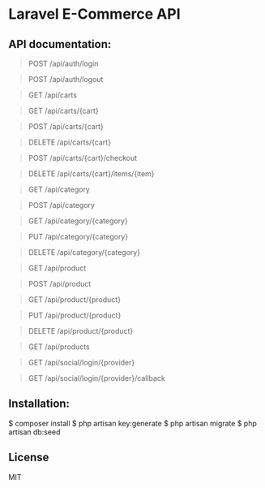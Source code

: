 # Laravel E-Commerce API

## API documentation:

> POST /api/auth/login

> POST /api/auth/logout

> GET /api/carts

> GET /api/carts/{cart}

> POST /api/carts/{cart}

> DELETE /api/carts/{cart}


> POST /api/carts/{cart}/checkout

> DELETE /api/carts/{cart}/items/{item}

> GET /api/category

> POST /api/category

> GET /api/category/{category}

> PUT /api/category/{category}

> DELETE /api/category/{category}

> GET /api/product

> POST /api/product

> GET /api/product/{product}

> PUT /api/product/{product}

> DELETE /api/product/{product}

> GET /api/products

> GET /api/social/login/{provider}

> GET /api/social/login/{provider}/callback

## Installation:

$ composer install
$ php artisan key:generate
$ php artisan migrate
$ php artisan db:seed

## License

MIT
